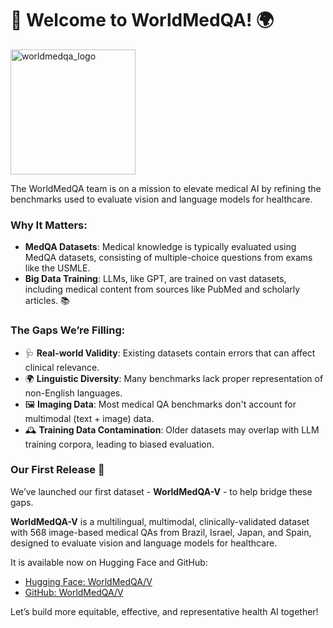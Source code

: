 # 👋 Welcome to WorldMedQA! 🌍

<img src="profile/logo.png" alt="worldmedqa_logo" width="200"/>

The WorldMedQA team is on a mission to elevate medical AI by refining the benchmarks used to evaluate vision and language models for healthcare.

### Why It Matters:
- **MedQA Datasets**: Medical knowledge is typically evaluated using MedQA datasets, consisting of multiple-choice questions from exams like the USMLE.
- **Big Data Training**: LLMs, like GPT, are trained on vast datasets, including medical content from sources like PubMed and scholarly articles. 📚

### The Gaps We’re Filling:
- 🩺 **Real-world Validity**: Existing datasets contain errors that can affect clinical relevance.
- 🌍 **Linguistic Diversity**: Many benchmarks lack proper representation of non-English languages.
- 🖼️ **Imaging Data**: Most medical QA benchmarks don't account for multimodal (text + image) data.
- 🕰️ **Training Data Contamination**: Older datasets may overlap with LLM training corpora, leading to biased evaluation.

### Our First Release 🚀
We’ve launched our first dataset - **WorldMedQA-V** - to help bridge these gaps.

**WorldMedQA-V** is a multilingual, multimodal, clinically-validated dataset with 568 image-based medical QAs from Brazil, Israel, Japan, and Spain,
designed to evaluate vision and language models for healthcare.

It is available now on Hugging Face and GitHub:
- [Hugging Face: WorldMedQA/V](https://huggingface.co/datasets/WorldMedQA/V/)
- [GitHub: WorldMedQA/V](https://github.com/WorldMedQA/V)

Let’s build more equitable, effective, and representative health AI together!
